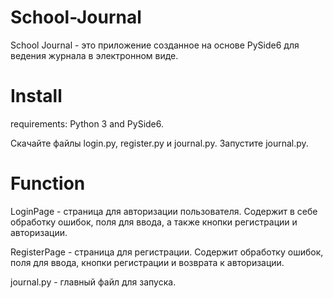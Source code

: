 # School-Journal
School Journal - это приложение созданное на основе PySide6 для ведения журнала в электронном виде.

# Install
requirements:
Python 3 and PySide6.

Скачайте файлы login.py, register.py и journal.py. Запустите journal.py.

# Function

LoginPage - страница для авторизации пользователя. Содержит в себе обработку ошибок, поля для ввода, а также кнопки регистрации и авторизации.

RegisterPage - страница для регистрации. Содержит обработку ошибок, поля для ввода, кнопки регистрации и возврата к авторизации.

journal.py - главный файл для запуска.
